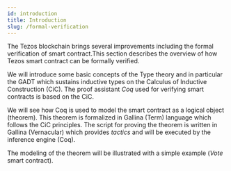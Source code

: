 ```yaml
---
id: introduction
title: Introduction
slug: /formal-verification
---
```



The Tezos blockchain brings several improvements including the formal verification of smart contract.This section describes the overview of how Tezos smart contract can be formally verified. 

We will introduce some basic concepts of the Type theory and in particular the GADT which sustains inductive types on the Calculus of Inductive Construction (CiC). The proof assistant _Coq_ used for verifying smart contracts is based on the CiC. 

We will see how Coq is used to model the smart contract as a logical object (theorem). This theorem is formalized in Gallina (Term) language which follows the CiC principles. The script for proving the theorem is written in Gallina (Vernacular) which provides _tactics_ and will be executed by the inference engine (Coq).

The modeling of the theorem will be illustrated with a simple example (_Vote_ smart contract).




